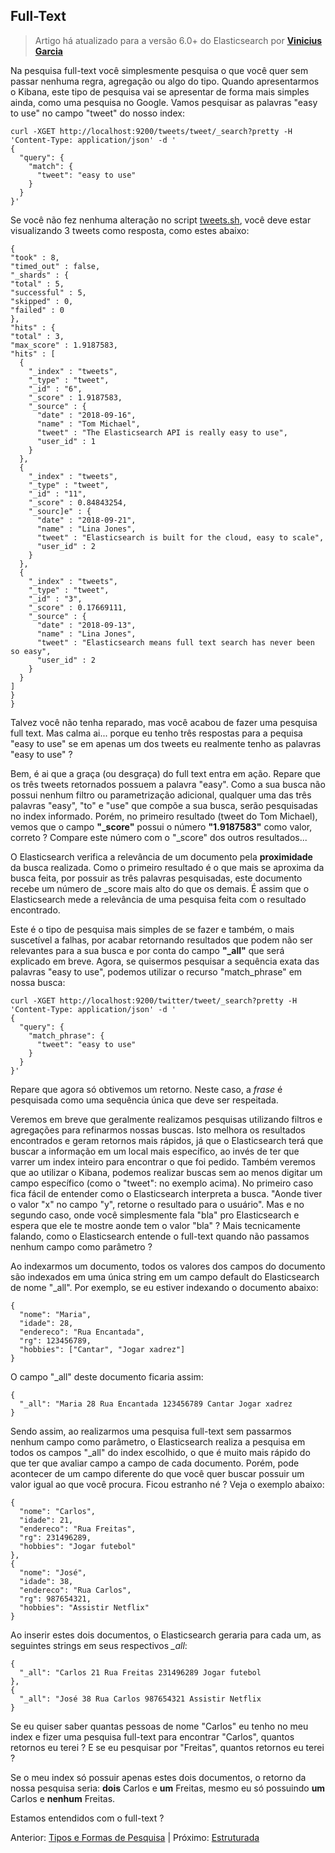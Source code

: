 ## Full-Text

> Artigo há atualizado para a versão 6.0+ do Elasticsearch por __[Vinicius Garcia](https://github.com/vinicius3w)__

Na pesquisa full-text você simplesmente pesquisa o que você quer sem passar nenhuma regra, agregação ou algo do tipo. Quando apresentarmos o Kibana, este tipo de pesquisa vai se apresentar de forma mais simples ainda, como uma pesquisa no Google. Vamos pesquisar as palavras "easy to use" no campo "tweet" do nosso index:

```
curl -XGET http://localhost:9200/tweets/tweet/_search?pretty -H 'Content-Type: application/json' -d '
{
  "query": {
    "match": {
      "tweet": "easy to use"
    }
  }
}'
```

Se você não fez nenhuma alteração no script [tweets.sh](/scripts/tweets.sh), você deve estar visualizando 3 tweets como resposta, como estes abaixo:

```
{
"took" : 8,
"timed_out" : false,
"_shards" : {
"total" : 5,
"successful" : 5,
"skipped" : 0,
"failed" : 0
},
"hits" : {
"total" : 3,
"max_score" : 1.9187583,
"hits" : [
  {
    "_index" : "tweets",
    "_type" : "tweet",
    "_id" : "6",
    "_score" : 1.9187583,
    "_source" : {
      "date" : "2018-09-16",
      "name" : "Tom Michael",
      "tweet" : "The Elasticsearch API is really easy to use",
      "user_id" : 1
    }
  },
  {
    "_index" : "tweets",
    "_type" : "tweet",
    "_id" : "11",
    "_score" : 0.84843254,
    "_sourc]e" : {
      "date" : "2018-09-21",
      "name" : "Lina Jones",
      "tweet" : "Elasticsearch is built for the cloud, easy to scale",
      "user_id" : 2
    }
  },
  {
    "_index" : "tweets",
    "_type" : "tweet",
    "_id" : "3",
    "_score" : 0.17669111,
    "_source" : {
      "date" : "2018-09-13",
      "name" : "Lina Jones",
      "tweet" : "Elasticsearch means full text search has never been so easy",
      "user_id" : 2
    }
  }
]
}
}
```

Talvez você não tenha reparado, mas você acabou de fazer uma pesquisa full text. Mas calma ai... porque eu tenho três respostas para a pequisa "easy to use" se em apenas um dos tweets eu realmente tenho as palavras "easy to use" ?

Bem, é ai que a graça (ou desgraça) do full text entra em ação. Repare que os três tweets retornados possuem a palavra "easy". Como a sua busca não possui nenhum filtro ou parametrização adicional, qualquer uma das três palavras "easy", "to" e "use" que compõe a sua busca, serão pesquisadas no index informado. Porém, no primeiro resultado (tweet do Tom Michael), vemos que o campo **"_score"** possui o número **"1.9187583"** como valor, correto ? Compare este número com o "\_score" dos outros resultados...

O Elasticsearch verifica a relevância de um documento pela **proximidade** da busca realizada. Como o primeiro resultado é o que mais se aproxima da busca feita, por possuir as três palavras pesquisadas, este documento recebe um número de \_score mais alto do que os demais. É assim que o Elasticsearch mede a relevância de uma pesquisa feita com o resultado encontrado.

Este é o tipo de pesquisa mais simples de se fazer e também, o mais suscetível a falhas, por acabar retornando resultados que podem não ser relevantes para a sua busca e por conta do campo **"_all"** que será explicado em breve. Agora, se quisermos pesquisar a sequência exata das palavras "easy to use", podemos utilizar o recurso "match_phrase" em nossa busca:

```
curl -XGET http://localhost:9200/twitter/tweet/_search?pretty -H 'Content-Type: application/json' -d '
{
  "query": {
    "match_phrase": {
      "tweet": "easy to use"
    }
  }
}'
```

Repare que agora só obtivemos um retorno. Neste caso, a _frase_ é pesquisada como uma sequência única que deve ser respeitada.

Veremos em breve que geralmente realizamos pesquisas utilizando filtros e agregações para refinarmos nossas buscas. Isto melhora os resultados encontrados e geram retornos mais rápidos, já que o Elasticsearch terá que buscar a informação em um local mais específico, ao invés de ter que varrer um index inteiro para encontrar o que foi pedido. Também veremos que ao utilizar o Kibana, podemos realizar buscas sem ao menos digitar um campo específico (como o "tweet": no exemplo acima). No primeiro caso fica fácil de entender como o Elasticsearch interpreta a busca. "Aonde tiver o valor "x" no campo "y", retorne o resultado para o usuário". Mas e no segundo caso, onde você simplesmente fala "bla" pro Elasticsearch e espera que ele te mostre aonde tem o valor "bla" ? Mais tecnicamente falando, como o Elasticsearch entende o full-text quando não passamos nenhum campo como parâmetro ?

Ao indexarmos um documento, todos os valores dos campos do documento são indexados em uma única string em um campo default do Elasticsearch de nome "\_all". Por exemplo, se eu estiver indexando o documento abaixo:

```
{
  "nome": "Maria",
  "idade": 28,
  "endereco": "Rua Encantada",
  "rg": 123456789,
  "hobbies": ["Cantar", "Jogar xadrez"]
}
```

O campo "\_all" deste documento ficaria assim:

```
{
  "_all": "Maria 28 Rua Encantada 123456789 Cantar Jogar xadrez
}
```

Sendo assim, ao realizarmos uma pesquisa full-text sem passarmos nenhum campo como parâmetro, o Elasticsearch realiza a pesquisa em todos os campos "\_all" do index escolhido, o que é muito mais rápido do que ter que avaliar campo a campo de cada documento. Porém, pode acontecer de um campo diferente do que você quer buscar possuir um valor igual ao que você procura. Ficou estranho né ? Veja o exemplo abaixo:

```
{
  "nome": "Carlos",
  "idade": 21,
  "endereco": "Rua Freitas",
  "rg": 231496289,
  "hobbies": "Jogar futebol"
},
{
  "nome": "José",
  "idade": 38,
  "endereco": "Rua Carlos",
  "rg": 987654321,
  "hobbies": "Assistir Netflix"
}

```

Ao inserir estes dois documentos, o Elasticsearch geraria para cada um, as seguintes strings em seus respectivos *_all*:

```
{
  "_all": "Carlos 21 Rua Freitas 231496289 Jogar futebol
},
{
  "_all": "José 38 Rua Carlos 987654321 Assistir Netflix
}
```

Se eu quiser saber quantas pessoas de nome "Carlos" eu tenho no meu index e fizer uma pesquisa full-text para encontrar "Carlos", quantos retornos eu terei ? E se eu pesquisar por "Freitas", quantos retornos eu terei ?

Se o meu index só possuir apenas estes dois documentos, o retorno da nossa pesquisa seria: **dois** Carlos e **um** Freitas, mesmo eu só possuindo **um** Carlos e **nenhum** Freitas.

Estamos entendidos com o full-text ?

Anterior: [Tipos e Formas de Pesquisa](/pages/types_forms.md) | Próximo: [Estruturada](/pages/structured.md)
